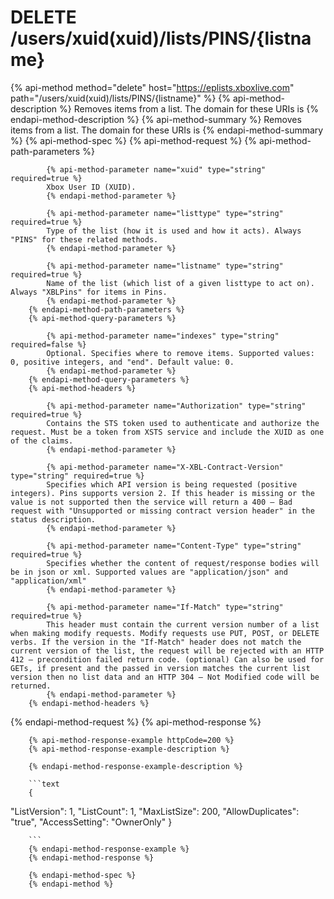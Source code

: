 # DELETE /users/xuid(xuid)/lists/PINS/{listname}

{% api-method method="delete" host="https://eplists.xboxlive.com" path="/users/xuid(xuid)/lists/PINS/{listname}" %}
        {% api-method-description %}
        Removes items from a list. The domain for these URIs is 
        {% endapi-method-description %}
        {% api-method-summary %}
        Removes items from a list. The domain for these URIs is 
        {% endapi-method-summary %}
        {% api-method-spec %}
        {% api-method-request %}
        {% api-method-path-parameters %}
        
            {% api-method-parameter name="xuid" type="string" required=true %}
            Xbox User ID (XUID).
            {% endapi-method-parameter %}

            {% api-method-parameter name="listtype" type="string" required=true %}
            Type of the list (how it is used and how it acts). Always "PINS" for these related methods.
            {% endapi-method-parameter %}

            {% api-method-parameter name="listname" type="string" required=true %}
            Name of the list (which list of a given listtype to act on). Always "XBLPins" for items in Pins.
            {% endapi-method-parameter %}
        {% endapi-method-path-parameters %}
        {% api-method-query-parameters %}
        
            {% api-method-parameter name="indexes" type="string" required=false %}
            Optional. Specifies where to remove items. Supported values: 0, positive integers, and "end". Default value: 0.
            {% endapi-method-parameter %}
        {% endapi-method-query-parameters %}
        {% api-method-headers %}
        
            {% api-method-parameter name="Authorization" type="string" required=true %}
            Contains the STS token used to authenticate and authorize the request. Must be a token from XSTS service and include the XUID as one of the claims.
            {% endapi-method-parameter %}

            {% api-method-parameter name="X-XBL-Contract-Version" type="string" required=true %}
            Specifies which API version is being requested (positive integers). Pins supports version 2. If this header is missing or the value is not supported then the service will return a 400 – Bad request with "Unsupported or missing contract version header" in the status description.
            {% endapi-method-parameter %}

            {% api-method-parameter name="Content-Type" type="string" required=true %}
            Specifies whether the content of request/response bodies will be in json or xml. Supported values are "application/json" and "application/xml"
            {% endapi-method-parameter %}

            {% api-method-parameter name="If-Match" type="string" required=true %}
            This header must contain the current version number of a list when making modify requests. Modify requests use PUT, POST, or DELETE verbs. If the version in the "If-Match" header does not match the current version of the list, the request will be rejected with an HTTP 412 – precondition failed return code. (optional) Can also be used for GETs, if present and the passed in version matches the current list version then no list data and an HTTP 304 – Not Modified code will be returned.
            {% endapi-method-parameter %}
        {% endapi-method-headers %}
{% endapi-method-request %}
        {% api-method-response %}
        
        {% api-method-response-example httpCode=200 %}
        {% api-method-response-example-description %}
        
        {% endapi-method-response-example-description %}
        
        ```text
        {
  "ListVersion":  1,
  "ListCount":  1,
  "MaxListSize": 200,
  "AllowDuplicates": "true",
  "AccessSetting":  "OwnerOnly"
}        
         

        ```
        {% endapi-method-response-example %}
        {% endapi-method-response %}
        
        {% endapi-method-spec %}
        {% endapi-method %}